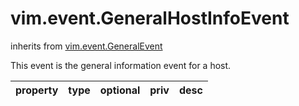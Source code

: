 vim.event.GeneralHostInfoEvent
==============================
inherits from [vim.event.GeneralEvent](docs/vim.event.GeneralEvent.md)


This event is the general information event for a host.

| property | type | optional | priv | desc |
|:---------|:-----|:---------|:-----|:-----|


